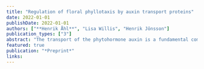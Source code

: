 ```yaml
---
title: "Regulation of floral phyllotaxis by auxin transport proteins"
date: 2022-01-01
publishDate: 2022-01-01
authors: ["**Henrik Åhl**", "Lisa Willis", "Henrik Jönsson"]
publication_types: ["3"]
abstract: "The transport of the phytohormone auxin is a fundamental component in plant growth regulation, and specifically in aerial organ initiation. The accumulation of auxin in local maxima in the plant shoot specifies sites for new organs, such as flowers, subsequent to the plant initiating bolting. Canonically, the formation of local maxima is due to active cellular efflux mediated by PIN1, whereas the stability of these maxima is in part mediated by auxin influx carriers from the AUX1/LAX family. Here, we analyse confocal data of five meristems containing fluorescent reporters for PIN1 in combination with a cell membrane reporter. Using combined computational and experimental approaches, we quantitatively assess the cellular abundance and polarity pat- terning of PIN1, as well as the resulting auxin pattern following comprehensive simulations of auxin transport as mediated by active and passive transport mechanisms. We find that PIN1 has abundance and polarity patterning correlating strongly with the developmental stage of establishing primordia, both in the epidermis and provasculature. Further, our model suggests that local auxin maxima can appear before clear PIN1 concentration maxima or membrane polarity patterns have formed. In addition, we analyse auxin patterns in meristems with mod- ified expression patterns of auxin transport proteins in silico, and provide patterning-based explanatory mechanisms for experimentally observed phenotypes. Our results illustrate how computational models can be used to explore mechanisms of auxin and auxin transporters, as well as their connections to organ initiation processes in the plant shoot."
featured: true 
publication: "*Preprint*"
links:
---
```


